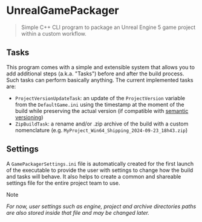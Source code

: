 # UnrealGamePackager
 
> Simple C++ CLI program to package an Unreal Engine 5 game project within a custom workflow.

## Tasks
This program comes with a simple and extensible system that allows you to add additional steps (a.k.a. "Tasks") before and after the build process. Such tasks can perform basically anything. The current implemented tasks are:
+ `ProjectVersionUpdateTask`: an update of the `ProjectVersion` variable from the `DefaultGame.ini` using the timestamp at the moment of the build while preserving the actual version (if compatible with [semantic versioning](https://semver.org))
+ `ZipBuildTask`: a rename and/or .zip archive of the build with a custom nomenclature (e.g. `MyProject_Win64_Shipping_2024-09-23_18h43.zip`)

## Settings
A `GamePackagerSettings.ini` file is automatically created for the first launch of the executable to provide the user with settings to change how the build and tasks will behave. It also helps to create a common and shareable settings file for the entire project team to use. 

> [!NOTE]
> *For now, user settings such as engine, project and archive directories paths are also stored inside that file and may be changed later.*